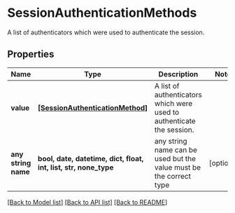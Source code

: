 # SessionAuthenticationMethods

A list of authenticators which were used to authenticate the session.

## Properties
Name | Type | Description | Notes
------------ | ------------- | ------------- | -------------
**value** | [**[SessionAuthenticationMethod]**](SessionAuthenticationMethod.md) | A list of authenticators which were used to authenticate the session. | 
**any string name** | **bool, date, datetime, dict, float, int, list, str, none_type** | any string name can be used but the value must be the correct type | [optional]

[[Back to Model list]](../README.md#documentation-for-models) [[Back to API list]](../README.md#documentation-for-api-endpoints) [[Back to README]](../README.md)


